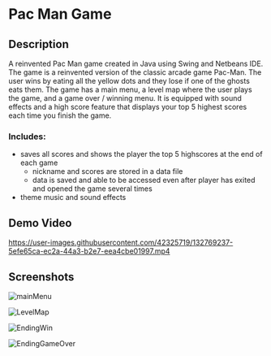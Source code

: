 # Pac Man Game

## Description
A reinvented Pac Man game created in Java using Swing and Netbeans IDE. 
The game is a reinvented version of the classic arcade game Pac-Man. The user wins by eating all the yellow dots and they lose if one of the ghosts eats them. The game has a main menu, a level map where the user plays the game, and a game over / winning menu. It is equipped with sound effects and a high score feature that displays your top 5 highest scores each time you finish the game. 

### Includes:
* saves all scores and shows the player the top 5 highscores at the end of each game
  * nickname and scores are stored in a data file
  * data is saved and able to be accessed even after player has exited and opened the game several times
* theme music and sound effects

## Demo Video
https://user-images.githubusercontent.com/42325719/132769237-5efe65ca-ec2a-44a3-b2e7-eea4cbe01997.mp4

## Screenshots
![mainMenu](https://user-images.githubusercontent.com/42325719/132763988-3e4e10ab-1409-4f69-9d97-c86b97998816.PNG)

![LevelMap](https://user-images.githubusercontent.com/42325719/132764005-bfbc4b9a-f613-4100-a0af-6fce457ded97.PNG)

![EndingWin](https://user-images.githubusercontent.com/42325719/132770043-19c35736-5f00-4eb2-9f05-dc1d01d6958e.PNG)

![EndingGameOver](https://user-images.githubusercontent.com/42325719/132770033-c38ab95e-632d-4dd3-8bd3-bd4bfbcdbb46.PNG)
